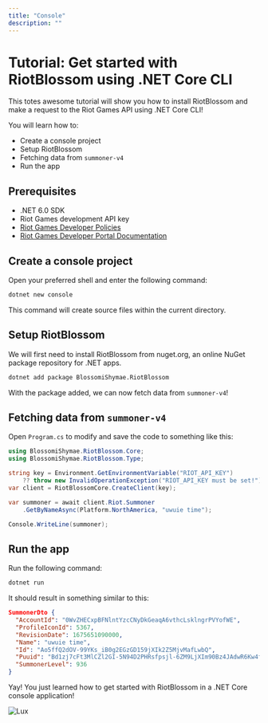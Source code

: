 ```yaml
---
title: "Console"
description: ""
---
```


# Tutorial: Get started with RiotBlossom using .NET Core CLI

This totes awesome tutorial will show you how to install RiotBlossom and make 
a request to the Riot Games API using .NET Core CLI!

You will learn how to:
- Create a console project
- Setup RiotBlossom
- Fetching data from `summoner-v4`
- Run the app

## Prerequisites

- .NET 6.0 SDK
- Riot Games development API key
- [Riot Games Developer Policies](https://developer.riotgames.com/policies/general)
- [Riot Games Developer Portal Documentation](https://developer.riotgames.com/docs/portal)

## Create a console project

Open your preferred shell and enter the following command:

```bash
dotnet new console
```

This command will create source files within the current directory.

## Setup RiotBlossom

We will first need to install RiotBlossom from nuget.org, an online NuGet package 
repository for .NET apps.

```bash
dotnet add package BlossomiShymae.RiotBlossom
```

With the package added, we can now fetch data from `summoner-v4`!

## Fetching data from `summoner-v4`

Open `Program.cs` to modify and save the code to something like this:

```csharp
using BlossomiShymae.RiotBlossom.Core;
using BlossomiShymae.RiotBlossom.Type;

string key = Environment.GetEnvironmentVariable("RIOT_API_KEY")
    ?? throw new InvalidOperationException("RIOT_API_KEY must be set!");
var client = RiotBlossomCore.CreateClient(key);

var summoner = await client.Riot.Summoner
    .GetByNameAsync(Platform.NorthAmerica, "uwuie time");

Console.WriteLine(summoner);
```

## Run the app

Run the following command:

```bash
dotnet run
```

It should result in something similar to this:

```json
SummonerDto {
  "AccountId": "0WvZHECxpBFNlntYzcCNyDkGeaqA6vthcLsklngrPVYofWE",
  "ProfileIconId": 5367,
  "RevisionDate": 1675651090000,
  "Name": "uwuie time",
  "Id": "Ao5ffQ2dOV-99YKs_iB0g2EGzGD159jXIk2Z5MjvMafLwbQ",
  "Puuid": "Bd1zj7cFt3MlCZl2GI-5N94D2PHRsfpsjl-6ZM9LjXIm90Bz4JAdwR6Kw4fzbSPFfLoQI5p9hGIhfA",
  "SummonerLevel": 936
}
```

Yay! You just learned how to get started with RiotBlossom in a .NET Core console 
application!

![Lux](/img/get-started-lux.png)